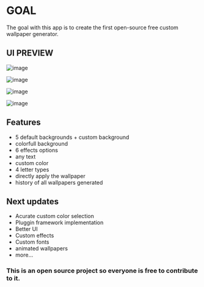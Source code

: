# GOAL
 The goal with this app is to create the first open-source free custom wallpaper generator.
 
## UI PREVIEW
![image](https://github.com/C0MPL3Xscs/Desktop-Wallpaper-Generator/assets/82287232/e53ef762-f912-4f68-8e71-af32f9407233)

![image](https://github.com/C0MPL3Xscs/Desktop-Wallpaper-Generator/assets/82287232/33678c03-aa4a-4654-ad01-23e1807aa39e)

![image](https://github.com/C0MPL3Xscs/Desktop-Wallpaper-Generator/assets/82287232/68e750dd-9d07-4630-b31a-878e8f312e89)

![image](https://github.com/C0MPL3Xscs/Desktop-Wallpaper-Generator/assets/82287232/cb43ea4f-d63a-4f97-9bc3-89fbdc600351)

## Features
- 5 default backgrounds + custom background
- colorfull background
- 6 effects options
- any text
- custom color
- 4 letter types
- directly apply the wallpaper
- history of all wallpapers generated

## Next updates
- Acurate custom color selection
- Pluggin framework implementation
- Better UI
- Custom effects
- Custom fonts
- animated wallpapers
- more...

### This is an open source project so everyone is free to contribute to it.

